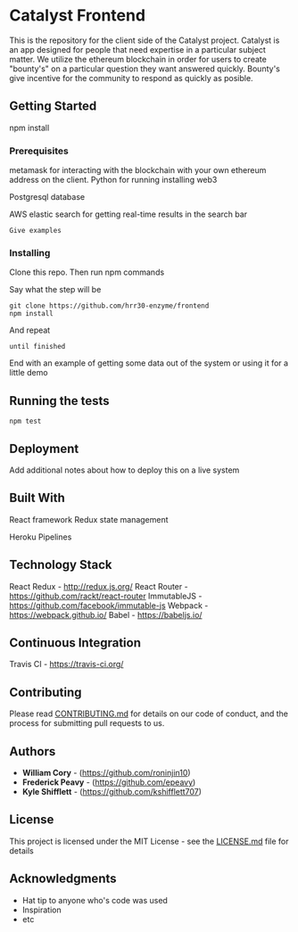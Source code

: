# Catalyst Frontend

This is the repository for the client side of the Catalyst project. Catalyst is an app designed for people that need expertise in a particular subject matter. 
We utilize the ethereum blockchain in order for users to create "bounty's" on a particular question they want answered quickly. Bounty's give incentive for the community
to respond as quickly as posible. 

## Getting Started

npm install

### Prerequisites

metamask for interacting with the blockchain with your own ethereum address on the client.
Python for running installing web3

Postgresql database

AWS elastic search for getting real-time results in the search bar

```
Give examples
```

### Installing

Clone this repo. Then run npm commands

Say what the step will be

```
git clone https://github.com/hrr30-enzyme/frontend
npm install
```

And repeat

```
until finished
```

End with an example of getting some data out of the system or using it for a little demo

## Running the tests

```
npm test
```

## Deployment

Add additional notes about how to deploy this on a live system

## Built With

React framework
Redux state management 

Heroku Pipelines

## Technology Stack

React
Redux - http://redux.js.org/
React Router - https://github.com/rackt/react-router
ImmutableJS - https://github.com/facebook/immutable-js
Webpack - https://webpack.github.io/
Babel - https://babeljs.io/

## Continuous Integration

Travis CI - https://travis-ci.org/

## Contributing

Please read [CONTRIBUTING.md](https://gist.github.com/PurpleBooth/b24679402957c63ec426) for details on our code of conduct, and the process for submitting pull requests to us.

## Authors

* **William Cory**    - (https://github.com/roninjin10)
* **Frederick Peavy** - (https://github.com/epeavy)
* **Kyle Shifflett**  - (https://github.com/kshifflett707)

## License

This project is licensed under the MIT License - see the [LICENSE.md](LICENSE.md) file for details

## Acknowledgments

* Hat tip to anyone who's code was used
* Inspiration
* etc
